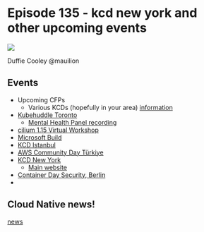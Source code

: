 # Episode 135 - kcd new york and other upcoming events

![](https://www.youtube.com/watch?v=rCkXFd_FB70)

Duffie Cooley @mauilion

## Events

* Upcoming CFPs
    * Various KCDs (hopefully in your area) [information](https://www.cncf.io/kcds/)
* [Kubehuddle Toronto](https://ca.kubehuddle.com/ingrained-in-ingress-take-the-first-steps-to-gateway)
    * [Mental Health Panel recording](https://x.com/geekingout_pod/status/1787946961490112795)
* [cilium 1.15 Virtual Workshop](https://isovalent.com/events/2024-05-30-cilium-1-15-release-workshop/)
* [Microsoft Build](https://build.microsoft.com/en-US/home)
* [KCD Istanbul](https://kcd.istanbul/#speakers)
* [AWS Community Day Türkiye](https://aws.cloudturkey.io/#schedules)
* [KCD New York](https://community.cncf.io/events/details/cncf-kcd-new-york-presents-kcd-new-york-2024/)
    * [Main website](https://www.kcdnewyork.com/)
* [Container Day Security, Berlin](https://www.containerdays.io/containerday-security-2024/#adventures-in-the-kernel-using-ebpf-and-tetragon-for-runtime-visibility)
*
## Cloud Native news!
[news](https://cilium.io/newsletter)
